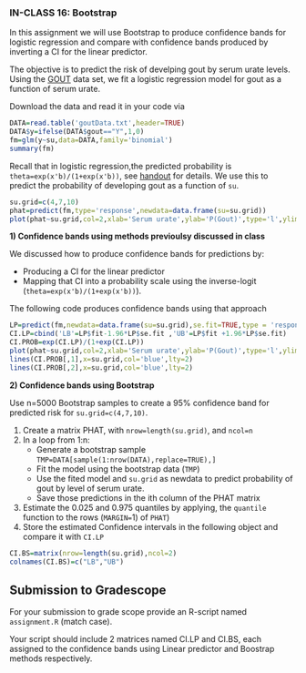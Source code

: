 ### IN-CLASS 16: Bootstrap

In this assignment we will use Bootstrap to produce confidence bands for logistic regression and compare with confidence bands produced by inverting a CI for the linear predictor.

The objective is to predict the risk of develping gout by serum urate levels. Using the [GOUT](https://github.com/gdlc/STAT_COMP/blob/master/DATA/goutData.txt) data set, we fit a logistic regression model for gout as a function of serum urate.

Download the data and read it in your code via

```R
DATA=read.table('goutData.txt',header=TRUE)
DATA$y=ifelse(DATA$gout=="Y",1,0)
fm=glm(y~su,data=DATA,family='binomial')
summary(fm) 
```


Recall that in logistic regression,the predicted probability is `theta=exp(x'b)/(1+exp(x'b))`, see [handout](https://github.com/gdlc/STAT_COMP/blob/master/HANDOUTS/LogisticRegression.pdf) for details. We use this to predict the probability of developing gout as a function of `su`. 

```r
su.grid=c(4,7,10)
phat=predict(fm,type='response',newdata=data.frame(su=su.grid))
plot(phat~su.grid,col=2,xlab='Serum urate',ylab='P(Gout)',type='l',ylim=c(0,.5))
 ```

 **1) Confidence bands using methods previoulsy discussed in class**

We discussed how to produce confidence bands for predictions by:
   - Producing a CI for the linear predictor
   - Mapping that CI into a probability scale using the inverse-logit (`theta=exp(x'b)/(1+exp(x'b))`).

The following code produces confidence bands using that approach

```r
LP=predict(fm,newdata=data.frame(su=su.grid),se.fit=TRUE,type = 'response')
CI.LP=cbind('LB'=LP$fit-1.96*LP$se.fit ,'UB'=LP$fit +1.96*LP$se.fit) 
CI.PROB=exp(CI.LP)/(1+exp(CI.LP))
plot(phat~su.grid,col=2,xlab='Serum urate',ylab='P(Gout)',type='l',ylim=c(0,.5))
lines(CI.PROB[,1],x=su.grid,col='blue',lty=2)
lines(CI.PROB[,2],x=su.grid,col='blue',lty=2)
```
   
   
**2) Confidence bands using Bootstrap**

Use n=5000 Bootstrap samples to create a 95% confidence band for predicted risk for `su.grid=c(4,7,10)`.

 1. Create a matrix PHAT, with `nrow=length(su.grid)`, and `ncol=n`
 2. In a loop from 1:n:
     - Generate a bootstrap sample `TMP=DATA[sample(1:nrow(DATA),replace=TRUE),]`
     - Fit the model using the bootstrap data (`TMP`)
     - Use the fited model and `su.grid` as newdata to predict probability of gout by level of serum urate.
     - Save those predictions in the ith column of the PHAT matrix
 3. Estimate the 0.025 and 0.975 quantiles by applying, the `quantile` function to the rows (`MARGIN=`1) of `PHAT`)
 4. Store the estimated Confidence intervals in the following object and compare it with `CI.LP`

```R
CI.BS=matrix(nrow=length(su.grid),ncol=2)
colnames(CI.BS)=c("LB","UB")
```

## Submission to Gradescope

For your submission to grade scope provide an R-script named `assignment.R` (match case).

Your script should include 2 matrices named CI.LP and CI.BS, each assigned to the confidence bands using Linear predictor and Boostrap methods respectively.

